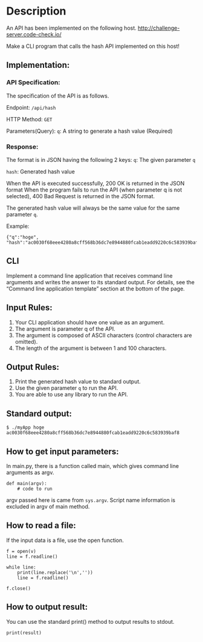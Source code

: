 # Description

An API has been implemented on the following host.
http://challenge-server.code-check.io/

Make a CLI program that calls the hash API implemented on this host!

## Implementation:

### API Specification:

The specification of the API is as follows.

Endpoint: `/api/hash`

HTTP Method: `GET`

Parameters(Query):
`q`: A string to generate a hash value (Required)

### Response:

The format is in JSON having the following 2 keys:
`q`: The given parameter `q`

`hash`: Generated hash value

When the API is executed successfully, 200 OK is returned in the JSON format
When the program fails to run the API (when parameter q is not selected), 400 Bad Request is returned in the JSON format.

The generated hash value will always be the same value for the same parameter `q`.

Example: 
```
{"q":"hoge", "hash":"ac0030f68eee4280a8cff568b36dc7e8944880fcab1eadd9220c6c583939baf8"}
```

## CLI
Implement a command line application that receives command line arguments and writes the answer to its standard output. For details, see the “Command line application template” section at the bottom of the page. 

## Input Rules:
1. Your CLI application should have one value as an argument.
2. The argument is parameter q of the API.
3. The argument is composed of ASCII characters (control characters are omitted).
4. The length of the argument is between 1 and 100 characters.

## Output Rules:
1. Print the generated hash value to standard output.
2. Use the given parameter `q` to run the API.
3. You are able to use any library to run the API.


## Standard output: 
```
$ ./myApp hoge
ac0030f68eee4280a8cff568b36dc7e8944880fcab1eadd9220c6c583939baf8
```

## How to get input parameters:
In main.py, there is a function called main, which gives command line arguments as argv.

```
def main(argv):
    # code to run
```
    
argv passed here is came from `sys.argv`. Script name information is excluded in argv of main method. 

## How to read a file:
If the input data is a file, use the open function.
```
f = open(v)
line = f.readline()

while line:
    print(line.replace('\n',''))
    line = f.readline()

f.close()
```

## How to output result:

You can use the standard print() method to output results to stdout.
```
print(result)
```